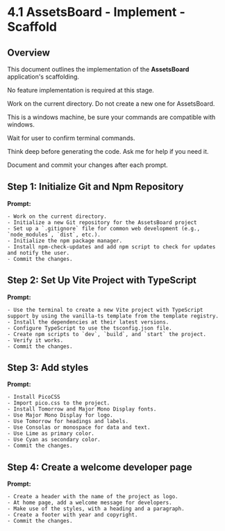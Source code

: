 # 4.1 AssetsBoard - Implement - Scaffold

## Overview

This document outlines the implementation of the **AssetsBoard** application's scaffolding. 

No feature implementation is required at this stage.

Work on the current directory. Do not create a new one for AssetsBoard.

This is a windows machine, be sure your commands are compatible with windows.

Wait for user to confirm terminal commands.

Think deep before generating the code. Ask me for help if you need it.

Document and commit your changes after each prompt.


## Step 1: Initialize Git and Npm Repository

**Prompt:**
```text 
- Work on the current directory. 
- Initialize a new Git repository for the AssetsBoard project 
- Set up a `.gitignore` file for common web development (e.g., `node_modules`, `dist`, etc.). 
- Initialize the npm package manager. 
- Install npm-check-updates and add npm script to check for updates and notify the user. 
- Commit the changes.
```



## Step 2: Set Up Vite Project with TypeScript

**Prompt:**
```text
- Use the terminal to create a new Vite project with TypeScript support by using the vanilla-ts template from the template registry. 
- Install the dependencies at their latest versions. 
- Configure TypeScript to use the tsconfig.json file. 
- Create npm scripts to `dev`, `build`, and `start` the project. 
- Verify it works. 
- Commit the changes.
```

## Step 3: Add styles

**Prompt:**
```text
- Install PicoCSS
- Import pico.css to the project.
- Install Tomorrow and Major Mono Display fonts.
- Use Major Mono Display for logo.
- Use Tomorrow for headings and labels.
- Use Consolas or monospace for data and text.
- Use Lime as primary color.
- Use Cyan as secondary color.
- Commit the changes.
```

## Step 4: Create a welcome developer page

**Prompt:**
```text
- Create a header with the name of the project as logo.
- At home page, add a welcome message for developers.
- Make use of the styles, with a heading and a paragraph.
- Create a footer with year and copyright.
- Commit the changes.
```






